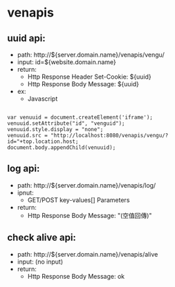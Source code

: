 # venapis
## uuid api:
 * path: http://${server.domain.name}/venapis/vengu/
 * input: id=${website.domain.name}
 * return: 
   * Http Response Header Set-Cookie: ${uuid} 
   * Http Response Body Message: ${uuid}
 * ex:
   * Javascript
<pre><code>
var venuuid = document.createElement('iframe');
venuuid.setAttribute("id", "venguid");
venuuid.style.display = "none";
venuuid.src = "http://localhost:8080/venapis/vengu/?id="+top.location.host;
document.body.appendChild(venuuid);	
</code></pre>

## log api:
 * path: http://${server.domain.name}/venapis/log/
 * ipnut:
   * GET/POST key-values[] Parameters
 * return:
   * Http Response Body Message: "(空值回傳)"

## check alive api:
 * path: http://${server.domain.name}/venapis/alive
 * input: (no input)
 * return:
   * Http Response Body Message: ok

